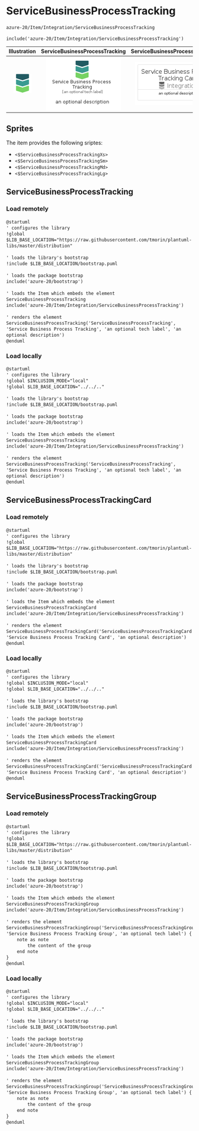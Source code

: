# ServiceBusinessProcessTracking


```text
azure-20/Item/Integration/ServiceBusinessProcessTracking
```

```text
include('azure-20/Item/Integration/ServiceBusinessProcessTracking')
```



| Illustration | ServiceBusinessProcessTracking | ServiceBusinessProcessTrackingCard | ServiceBusinessProcessTrackingGroup |
| :---: | :---: | :---: | :---: |
| ![illustration for Illustration](../../../azure-20/Item/Integration/ServiceBusinessProcessTracking.png) | ![illustration for ServiceBusinessProcessTracking](../../../azure-20/Item/Integration/ServiceBusinessProcessTracking.Local.png) | ![illustration for ServiceBusinessProcessTrackingCard](../../../azure-20/Item/Integration/ServiceBusinessProcessTrackingCard.Local.png) | ![illustration for ServiceBusinessProcessTrackingGroup](../../../azure-20/Item/Integration/ServiceBusinessProcessTrackingGroup.Local.png) |



## Sprites
The item provides the following sriptes:

- `<$ServiceBusinessProcessTrackingXs>`
- `<$ServiceBusinessProcessTrackingSm>`
- `<$ServiceBusinessProcessTrackingMd>`
- `<$ServiceBusinessProcessTrackingLg>`





## ServiceBusinessProcessTracking

### Load remotely
```plantuml
@startuml
' configures the library
!global $LIB_BASE_LOCATION="https://raw.githubusercontent.com/tmorin/plantuml-libs/master/distribution"

' loads the library's bootstrap
!include $LIB_BASE_LOCATION/bootstrap.puml

' loads the package bootstrap
include('azure-20/bootstrap')

' loads the Item which embeds the element ServiceBusinessProcessTracking
include('azure-20/Item/Integration/ServiceBusinessProcessTracking')

' renders the element
ServiceBusinessProcessTracking('ServiceBusinessProcessTracking', 'Service Business Process Tracking', 'an optional tech label', 'an optional description')
@enduml
```

### Load locally
```plantuml
@startuml
' configures the library
!global $INCLUSION_MODE="local"
!global $LIB_BASE_LOCATION="../../.."

' loads the library's bootstrap
!include $LIB_BASE_LOCATION/bootstrap.puml

' loads the package bootstrap
include('azure-20/bootstrap')

' loads the Item which embeds the element ServiceBusinessProcessTracking
include('azure-20/Item/Integration/ServiceBusinessProcessTracking')

' renders the element
ServiceBusinessProcessTracking('ServiceBusinessProcessTracking', 'Service Business Process Tracking', 'an optional tech label', 'an optional description')
@enduml
```

## ServiceBusinessProcessTrackingCard

### Load remotely
```plantuml
@startuml
' configures the library
!global $LIB_BASE_LOCATION="https://raw.githubusercontent.com/tmorin/plantuml-libs/master/distribution"

' loads the library's bootstrap
!include $LIB_BASE_LOCATION/bootstrap.puml

' loads the package bootstrap
include('azure-20/bootstrap')

' loads the Item which embeds the element ServiceBusinessProcessTrackingCard
include('azure-20/Item/Integration/ServiceBusinessProcessTracking')

' renders the element
ServiceBusinessProcessTrackingCard('ServiceBusinessProcessTrackingCard', 'Service Business Process Tracking Card', 'an optional description')
@enduml
```

### Load locally
```plantuml
@startuml
' configures the library
!global $INCLUSION_MODE="local"
!global $LIB_BASE_LOCATION="../../.."

' loads the library's bootstrap
!include $LIB_BASE_LOCATION/bootstrap.puml

' loads the package bootstrap
include('azure-20/bootstrap')

' loads the Item which embeds the element ServiceBusinessProcessTrackingCard
include('azure-20/Item/Integration/ServiceBusinessProcessTracking')

' renders the element
ServiceBusinessProcessTrackingCard('ServiceBusinessProcessTrackingCard', 'Service Business Process Tracking Card', 'an optional description')
@enduml
```

## ServiceBusinessProcessTrackingGroup

### Load remotely
```plantuml
@startuml
' configures the library
!global $LIB_BASE_LOCATION="https://raw.githubusercontent.com/tmorin/plantuml-libs/master/distribution"

' loads the library's bootstrap
!include $LIB_BASE_LOCATION/bootstrap.puml

' loads the package bootstrap
include('azure-20/bootstrap')

' loads the Item which embeds the element ServiceBusinessProcessTrackingGroup
include('azure-20/Item/Integration/ServiceBusinessProcessTracking')

' renders the element
ServiceBusinessProcessTrackingGroup('ServiceBusinessProcessTrackingGroup', 'Service Business Process Tracking Group', 'an optional tech label') {
    note as note
        the content of the group
    end note
}
@enduml
```

### Load locally
```plantuml
@startuml
' configures the library
!global $INCLUSION_MODE="local"
!global $LIB_BASE_LOCATION="../../.."

' loads the library's bootstrap
!include $LIB_BASE_LOCATION/bootstrap.puml

' loads the package bootstrap
include('azure-20/bootstrap')

' loads the Item which embeds the element ServiceBusinessProcessTrackingGroup
include('azure-20/Item/Integration/ServiceBusinessProcessTracking')

' renders the element
ServiceBusinessProcessTrackingGroup('ServiceBusinessProcessTrackingGroup', 'Service Business Process Tracking Group', 'an optional tech label') {
    note as note
        the content of the group
    end note
}
@enduml
```

